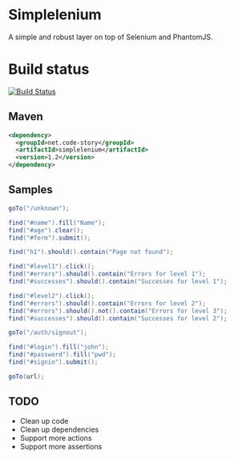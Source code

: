 # Simplelenium

A simple and robust layer on top of Selenium and PhantomJS.

# Build status

[![Build Status](https://api.travis-ci.org/dgageot/simplelenium.png)](https://api.travis-ci.org/dgageot/simplelenium.png)

## Maven

```xml
<dependency>
  <groupId>net.code-story</groupId>
  <artifactId>simplelenium</artifactId>
  <version>1.2</version>
</dependency>
```

## Samples

```java
goTo("/unknown");

find("#name").fill("Name");
find("#age").clear();
find("#form").submit();

find("h1").should().contain("Page not found");
```

```java
find("#level1").click();
find("#errors").should().contain("Errors for level 1");
find("#successes").should().contain("Successes for level 1");

find("#level2").click();
find("#errors").should().contain("Errors for level 2");
find("#errors").should().not().contain("Errors for level 3");
find("#successes").should().contain("Successes for level 2");
```

```java
goTo("/auth/signout");

find("#login").fill("john");
find("#password").fill("pwd");
find("#signin").submit();

goTo(url);
```

## TODO

+ Clean up code
+ Clean up dependencies
+ Support more actions
+ Support more assertions

